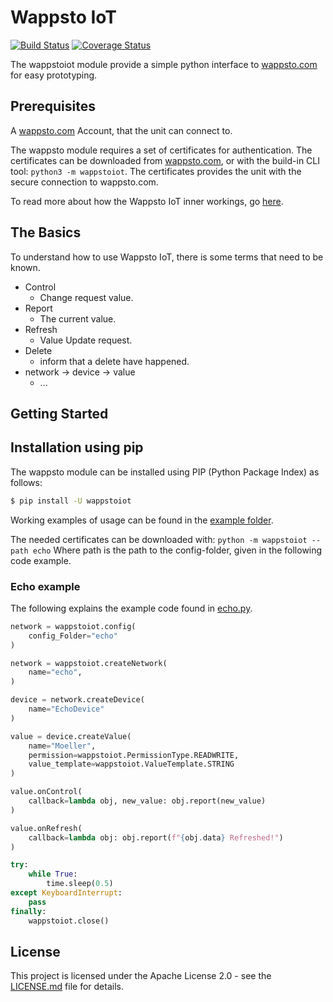 Wappsto IoT
===============================================================================

[![Build Status](https://travis-ci.com/Wappsto/python-wappsto-iot.svg?branch=master)](https://travis-ci.com/Wappsto/python-wappsto-iot)
[![Coverage Status](https://coveralls.io/repos/github/Wappsto/python-wappsto-iot/badge.svg?branch=master)](https://coveralls.io/github/Wappsto/python-wappsto-iot?branch=master)

The wappstoiot module provide a simple python interface to [wappsto.com](https://wappsto.com/) for easy prototyping.


## Prerequisites

A [wappsto.com](https://wappsto.com/) Account, that the unit can connect to.

The wappsto module requires a set of certificates for authentication. The certificates can be downloaded from [wappsto.com](https://wappsto.com/), or with the build-in CLI tool: `python3 -m wappstoiot`.
The certificates provides the unit with the secure connection to wappsto.com.

To read more about how the Wappsto IoT inner workings, go [here](https://documentation.wappsto.com).

## The Basics

To understand how to use Wappsto IoT, there is some terms that need to be known.
* Control
    - Change request value.
* Report
    - The current value.
* Refresh
    - Value Update request.
* Delete
    - inform that a delete have happened.
* network -> device -> value
    - ...

## Getting Started


## Installation using pip

The wappsto module can be installed using PIP (Python Package Index) as follows:

```bash
$ pip install -U wappstoiot
```


Working examples of usage can be found in the [example folder](./example).

The needed certificates can be downloaded with: `python -m wappstoiot --path echo`
Where path is the path to the config-folder, given in the following code example.

### Echo example

The following explains the example code found in [echo.py](./example/echo.py).


```python
network = wappstoiot.config(
    config_Folder="echo"
)
```

```python
network = wappstoiot.createNetwork(
    name="echo",
)
```

```python
device = network.createDevice(
    name="EchoDevice"
)
```

```python
value = device.createValue(
    name="Moeller",
    permission=wappstoiot.PermissionType.READWRITE,
    value_template=wappstoiot.ValueTemplate.STRING
)
```

```python
value.onControl(
    callback=lambda obj, new_value: obj.report(new_value)
)
```

```python
value.onRefresh(
    callback=lambda obj: obj.report(f"{obj.data} Refreshed!")
)
```

```python
try:
    while True:
        time.sleep(0.5)
except KeyboardInterrupt:
    pass
finally:
    wappstoiot.close()
```

## License

This project is licensed under the Apache License 2.0 - see the [LICENSE.md](LICENSE.md) file for details.

